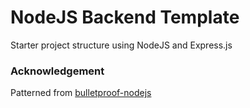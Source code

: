 # NodeJS Backend Template

Starter project structure using NodeJS and Express.js

### Acknowledgement

Patterned from [bulletproof-nodejs](https://github.com/santiq/bulletproof-nodejs)

